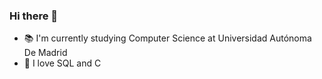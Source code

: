 ### Hi there 👋

- 📚 I'm currently studying Computer Science at Universidad Autónoma De Madrid
- 🥰 I love SQL and C

